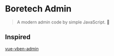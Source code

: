 # Boretech Admin

> A modern admin code by simple JavaScript. 👑

## Inspired

[vue-vben-admin](https://github.com/vbenjs/vue-vben-admin)
